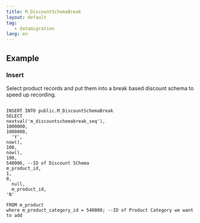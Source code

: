 ```yaml
---
title: M_DiscountSchemaBreak
layout: default
tag: 
   - datamigration
lang: en
---
```



## Example

### Insert

Select product records and put them into a break based discount schema to speed up recording.

```

INSERT INTO public.M_DiscountSchemaBreak
SELECT
nextval('m_discountschemabreak_seq'),
1000000,
1000000,
  'Y',
now(),
100,
now(),
100,
540006, --ID of Discount SChema
m_product_id,
1,
0,
  null,
  m_product_id,
'N'

FROM m_product
where m_product_category_id = 540008; --ID of Product Category we want to add
  
```
